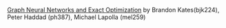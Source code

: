 [Graph Neural Networks and Exact Optimization](https://github.com/BrandonKates/graph-NN-and-exact-optimization) by Brandon Kates(bjk224), Peter Haddad (ph387), Michael Lapolla (mel259)
